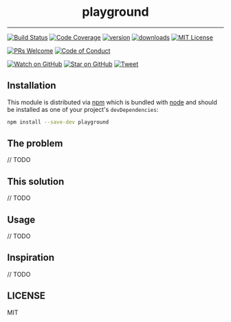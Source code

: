 <div align="center">
  <h1>playground</h1>

  <p></p>
</div>

<hr />

[![Build Status][build-badge]][build]
[![Code Coverage][coverage-badge]][coverage]
[![version][version-badge]][package]
[![downloads][downloads-badge]][npmtrends]
[![MIT License][license-badge]][license]

[![PRs Welcome][prs-badge]][prs]
[![Code of Conduct][coc-badge]][coc]

[![Watch on GitHub][github-watch-badge]][github-watch]
[![Star on GitHub][github-star-badge]][github-star]
[![Tweet][twitter-badge]][twitter]

## Installation

This module is distributed via [npm][npm] which is bundled with [node][node] and
should be installed as one of your project's `devDependencies`:

```bash
npm install --save-dev playground
```

## The problem

// TODO

## This solution

// TODO

## Usage

// TODO

## Inspiration

// TODO

## LICENSE

MIT

[npm]: https://www.npmjs.com/
[node]: https://nodejs.org

[build-badge]: https://img.shields.io/travis/com/GabrielDuarteM/playground/master.svg?style=flat-square
[build]: https://travis-ci.com/GabrielDuarteM/playground
[coverage-badge]: https://img.shields.io/codecov/c/github/GabrielDuarteM/playground.svg?style=flat-square
[coverage]: https://codecov.io/github/GabrielDuarteM/playground
[version-badge]: https://img.shields.io/npm/v/playground.svg?style=flat-square
[package]: https://www.npmjs.com/package/playground
[downloads-badge]: https://img.shields.io/npm/dm/playground.svg?style=flat-square
[npmtrends]: http://www.npmtrends.com/playground
[license-badge]: https://img.shields.io/github/license/GabrielDuarteM/playground.svg?style=flat-square
[license]: https://github.com/GabrielDuarteM/playground/blob/master/LICENSE
[prs-badge]: https://img.shields.io/badge/PRs-welcome-brightgreen.svg?style=flat-square
[prs]: http://makeapullrequest.com
[donate-badge]: https://img.shields.io/badge/$-support-green.svg?style=flat-square
[coc-badge]: https://img.shields.io/badge/code%20of-conduct-ff69b4.svg?style=flat-square
[coc]: https://github.com/GabrielDuarteM/playground/blob/master/other/CODE_OF_CONDUCT.md
[github-watch-badge]: https://img.shields.io/github/watchers/GabrielDuarteM/playground.svg?style=social
[github-watch]: https://github.com/GabrielDuarteM/playground/watchers
[github-star-badge]: https://img.shields.io/github/stars/GabrielDuarteM/playground.svg?style=social
[github-star]: https://github.com/GabrielDuarteM/playground/stargazers
[twitter]: https://twitter.com/intent/tweet?text=Check%20out%20playground%20by%20%40GabrielDuarteM%20https%3A%2F%2Fgithub.com%2FGabrielDuarteM%2Fplayground%20%F0%9F%91%8D
[twitter-badge]: https://img.shields.io/twitter/url/https/github.com/GabrielDuarteM/playground.svg?style=social
